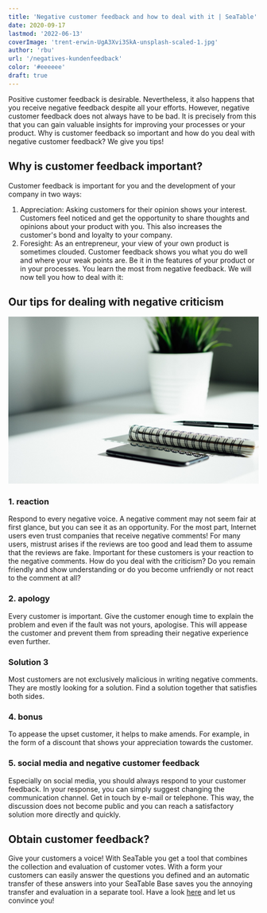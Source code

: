 ```yaml
---
title: 'Negative customer feedback and how to deal with it | SeaTable'
date: 2020-09-17
lastmod: '2022-06-13'
coverImage: 'trent-erwin-UgA3Xvi3SkA-unsplash-scaled-1.jpg'
author: 'rbu'
url: '/negatives-kundenfeedback'
color: '#eeeeee'
draft: true
---
```


Positive customer feedback is desirable. Nevertheless, it also happens that you receive negative feedback despite all your efforts. However, negative customer feedback does not always have to be bad. It is precisely from this that you can gain valuable insights for improving your processes or your product. Why is customer feedback so important and how do you deal with negative customer feedback? We give you tips!

## Why is customer feedback important?

Customer feedback is important for you and the development of your company in two ways:

1. Appreciation: Asking customers for their opinion shows your interest. Customers feel noticed and get the opportunity to share thoughts and opinions about your product with you. This also increases the customer's bond and loyalty to your company.
2. Foresight: As an entrepreneur, your view of your own product is sometimes clouded. Customer feedback shows you what you do well and where your weak points are. Be it in the features of your product or in your processes. You learn the most from negative feedback. We will now tell you how to deal with it:

## Our tips for dealing with negative criticism

![Customer feedback](images/dose-media-bU6JyhSI6zo-unsplash-scaled-1.jpg)

### 1\. reaction

Respond to every negative voice. A negative comment may not seem fair at first glance, but you can see it as an opportunity. For the most part, Internet users even trust companies that receive negative comments! For many users, mistrust arises if the reviews are too good and lead them to assume that the reviews are fake. Important for these customers is your reaction to the negative comments. How do you deal with the criticism? Do you remain friendly and show understanding or do you become unfriendly or not react to the comment at all?

### 2\. apology

Every customer is important. Give the customer enough time to explain the problem and even if the fault was not yours, apologise. This will appease the customer and prevent them from spreading their negative experience even further.

### Solution 3

Most customers are not exclusively malicious in writing negative comments. They are mostly looking for a solution. Find a solution together that satisfies both sides.

### 4\. bonus

To appease the upset customer, it helps to make amends. For example, in the form of a discount that shows your appreciation towards the customer.

### 5\. social media and negative customer feedback

Especially on social media, you should always respond to your customer feedback. In your response, you can simply suggest changing the communication channel. Get in touch by e-mail or telephone. This way, the discussion does not become public and you can reach a satisfactory solution more directly and quickly.

## Obtain customer feedback?

Give your customers a voice! With SeaTable you get a tool that combines the collection and evaluation of customer votes. With a form your customers can easily answer the questions you defined and an automatic transfer of these answers into your SeaTable Base saves you the annoying transfer and evaluation in a separate tool. Have a look [here](https://seatable.io/en/kundenfeedback-mit-seatable/) and let us convince you!
